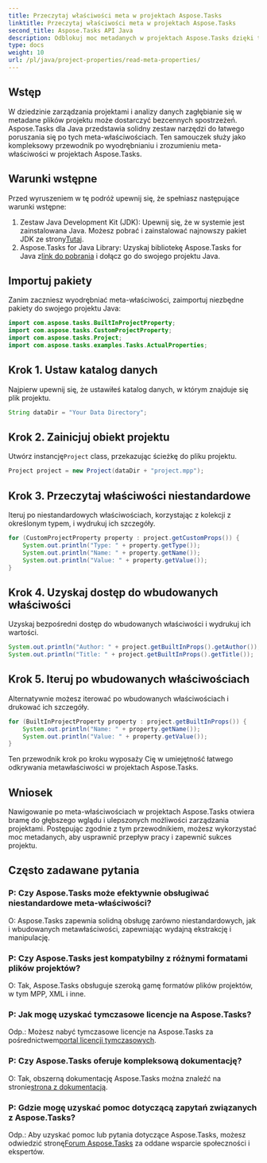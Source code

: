 ```yaml
---
title: Przeczytaj właściwości meta w projektach Aspose.Tasks
linktitle: Przeczytaj właściwości meta w projektach Aspose.Tasks
second_title: Aspose.Tasks API Java
description: Odblokuj moc metadanych w projektach Aspose.Tasks dzięki temu wszechstronnemu samouczkowi. Naucz się bez wysiłku wyodrębniać i wykorzystywać metawłaściwości.
type: docs
weight: 10
url: /pl/java/project-properties/read-meta-properties/
---
```

## Wstęp
W dziedzinie zarządzania projektami i analizy danych zagłębianie się w metadane plików projektu może dostarczyć bezcennych spostrzeżeń. Aspose.Tasks dla Java przedstawia solidny zestaw narzędzi do łatwego poruszania się po tych meta-właściwościach. Ten samouczek służy jako kompleksowy przewodnik po wyodrębnianiu i zrozumieniu meta-właściwości w projektach Aspose.Tasks.
## Warunki wstępne
Przed wyruszeniem w tę podróż upewnij się, że spełniasz następujące warunki wstępne:
1.  Zestaw Java Development Kit (JDK): Upewnij się, że w systemie jest zainstalowana Java. Możesz pobrać i zainstalować najnowszy pakiet JDK ze strony[Tutaj](https://www.oracle.com/java/technologies/javase-jdk11-downloads.html).
2.  Aspose.Tasks for Java Library: Uzyskaj bibliotekę Aspose.Tasks for Java z[link do pobrania](https://releases.aspose.com/tasks/java/) i dołącz go do swojego projektu Java.

## Importuj pakiety
Zanim zaczniesz wyodrębniać meta-właściwości, zaimportuj niezbędne pakiety do swojego projektu Java:
```java
import com.aspose.tasks.BuiltInProjectProperty;
import com.aspose.tasks.CustomProjectProperty;
import com.aspose.tasks.Project;
import com.aspose.tasks.examples.Tasks.ActualProperties;
```

## Krok 1. Ustaw katalog danych
Najpierw upewnij się, że ustawiłeś katalog danych, w którym znajduje się plik projektu.
```java
String dataDir = "Your Data Directory";
```
## Krok 2. Zainicjuj obiekt projektu
 Utwórz instancję`Project` class, przekazując ścieżkę do pliku projektu.
```java
Project project = new Project(dataDir + "project.mpp");
```
## Krok 3. Przeczytaj właściwości niestandardowe
Iteruj po niestandardowych właściwościach, korzystając z kolekcji z określonym typem, i wydrukuj ich szczegóły.
```java
for (CustomProjectProperty property : project.getCustomProps()) {
    System.out.println("Type: " + property.getType());
    System.out.println("Name: " + property.getName());
    System.out.println("Value: " + property.getValue());
}
```
## Krok 4. Uzyskaj dostęp do wbudowanych właściwości
Uzyskaj bezpośredni dostęp do wbudowanych właściwości i wydrukuj ich wartości.
```java
System.out.println("Author: " + project.getBuiltInProps().getAuthor());
System.out.println("Title: " + project.getBuiltInProps().getTitle());
```
## Krok 5. Iteruj po wbudowanych właściwościach
Alternatywnie możesz iterować po wbudowanych właściwościach i drukować ich szczegóły.
```java
for (BuiltInProjectProperty property : project.getBuiltInProps()) {
    System.out.println("Name: " + property.getName());
    System.out.println("Value: " + property.getValue());
}
```
Ten przewodnik krok po kroku wyposaży Cię w umiejętność łatwego odkrywania metawłaściwości w projektach Aspose.Tasks.

## Wniosek
Nawigowanie po meta-właściwościach w projektach Aspose.Tasks otwiera bramę do głębszego wglądu i ulepszonych możliwości zarządzania projektami. Postępując zgodnie z tym przewodnikiem, możesz wykorzystać moc metadanych, aby usprawnić przepływ pracy i zapewnić sukces projektu.
## Często zadawane pytania
### P: Czy Aspose.Tasks może efektywnie obsługiwać niestandardowe meta-właściwości?
O: Aspose.Tasks zapewnia solidną obsługę zarówno niestandardowych, jak i wbudowanych metawłaściwości, zapewniając wydajną ekstrakcję i manipulację.
### P: Czy Aspose.Tasks jest kompatybilny z różnymi formatami plików projektów?
O: Tak, Aspose.Tasks obsługuje szeroką gamę formatów plików projektów, w tym MPP, XML i inne.
### P: Jak mogę uzyskać tymczasowe licencje na Aspose.Tasks?
 Odp.: Możesz nabyć tymczasowe licencje na Aspose.Tasks za pośrednictwem[portal licencji tymczasowych](https://purchase.aspose.com/temporary-license/).
### P: Czy Aspose.Tasks oferuje kompleksową dokumentację?
 O: Tak, obszerną dokumentację Aspose.Tasks można znaleźć na stronie[strona z dokumentacją](https://reference.aspose.com/tasks/java/).
### P: Gdzie mogę uzyskać pomoc dotyczącą zapytań związanych z Aspose.Tasks?
 Odp.: Aby uzyskać pomoc lub pytania dotyczące Aspose.Tasks, możesz odwiedzić stronę[Forum Aspose.Tasks](https://forum.aspose.com/c/tasks/15) za oddane wsparcie społeczności i ekspertów.